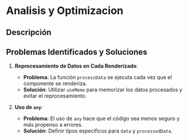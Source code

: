 # Analisis y Optimizacion

## Descripción

## Problemas Identificados y Soluciones

1. **Reprocesamiento de Datos en Cada Renderizado**:
   - **Problema**: La función `processData` se ejecuta cada vez que el componente se renderiza.
   - **Solución**: Utilizar `useMemo` para memorizar los datos procesados y evitar el reprocesamiento.

2. **Uso de `any`**:
   - **Problema**: El uso de `any` hace que el código sea menos seguro y más propenso a errores.
   - **Solución**: Definir tipos específicos para `data` y `processedData`.

